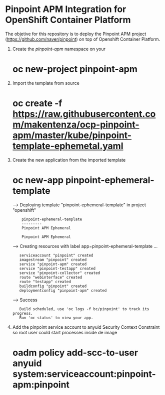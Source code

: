 # Pinpoint APM Integration for OpenShift Container Platform

The objetive for this repository is to deploy the Pinpoint APM project (https://github.com/naver/pinpoint) on top of Openshift Container Platform.

1. Create the *pinpoint-apm* namespace on your

      # oc new-project pinpoint-apm

2. Import the template from source

      # oc create -f https://raw.githubusercontent.com/makentenza/ocp-pinpoint-apm/master/kube/pinpoint-template-ephemetal.yaml

3. Create the new application from the imported template

      # oc new-app pinpoint-ephemeral-template

      --> Deploying template "pinpoint-ephemeral-template" in project "openshift"

           pinpoint-ephemeral-template
           ---------
           Pinpoint APM Ephemeral

           Pinpoint APM Ephemeral

      --> Creating resources with label app=pinpoint-ephemeral-template ...

          serviceaccount "pinpoint" created
          imagestream "pinpoint" created
          service "pinpoint-apm" created
          service "pinpoint-testapp" created
          service "pinpoint-collector" created
          route "webinterface" created
          route "testapp" created
          buildconfig "pinpoint" created
          deploymentconfig "pinpoint-apm" created

      --> Success

          Build scheduled, use 'oc logs -f bc/pinpoint' to track its progress.
          Run 'oc status' to view your app.

  4. Add the pinpoint service account to anyuid Security Context Constraint so root user could start processes inside de image

        # oadm policy add-scc-to-user anyuid system:serviceaccount:pinpoint-apm:pinpoint
